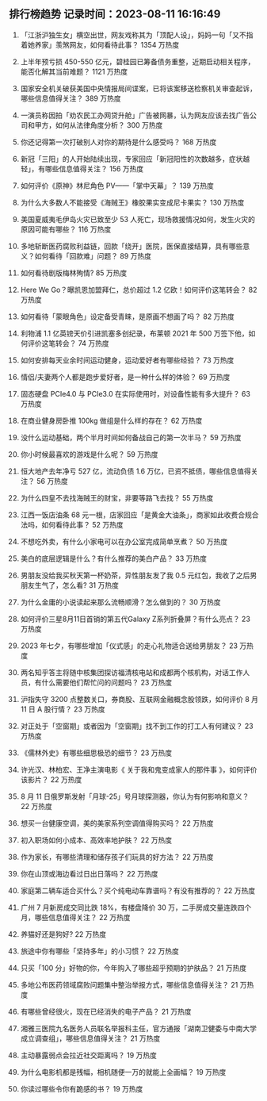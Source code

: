 
## 排行榜趋势 记录时间：2023-08-11 16:16:49
  
  1. 「江浙沪独生女」横空出世，网友戏称其为「顶配人设」，妈妈一句「又不指着她养家」羡煞网友，如何看待此事？ 1354 万热度
    
  2. 上半年预亏损 450-550 亿元，碧桂园已筹备债务重整，近期启动相关程序，能否化解其当前难题？ 1121 万热度
    
  3. 国家安全机关破获美国中央情报局间谍案，已将该案移送检察机关审查起诉，哪些信息值得关注？ 389 万热度
    
  4. 一演员称因拍「劝农民工办网贷升舱」广告被网暴，认为网友应该去找广告公司和甲方，如何从法律角度分析？ 300 万热度
    
  5. 你还记得第一次打破别人对你的期待是什么感受吗？ 168 万热度
    
  6. 新冠「三阳」的人开始陆续出现，专家回应「新冠阳性的次数越多，症状越轻」，有哪些信息值得关注？ 156 万热度
    
  7. 如何评价《原神》林尼角色 PV——「掌中天幕」？ 139 万热度
    
  8. 为什么大多数人不能接受《海贼王》橡胶果实变成尼卡果实？ 130 万热度
    
  9. 美国夏威夷毛伊岛火灾已致至少 53 人死亡，现场救援情况如何，发生火灾的原因可能有哪些？ 116 万热度
    
  10. 多地斩断医药腐败利益链，回款「绕开」医院，医保直接结算，具有哪些意义？如何看待「回款难」问题？ 89 万热度
    
  11. 如何看待剧版梅林殉情? 85 万热度
    
  12. Here We Go？曝凯恩加盟拜仁，总价超过 1.2 亿欧！如何评价这笔转会？ 82 万热度
    
  13. 如何看待「蒙眼角色」设定备受青睐，是原画不想画了吗？ 82 万热度
    
  14. 利物浦 1.1 亿英镑天价引进凯塞多创纪录，布莱顿 2021 年 500 万签下他，如何评价这笔转会？ 74 万热度
    
  15. 如何安排每天业余时间运动健身，运动爱好者有哪些经验？ 73 万热度
    
  16. 情侣/夫妻两个人都是跑步爱好者，是一种什么样的体验？ 69 万热度
    
  17. 固态硬盘 PCIe4.0 与 PCIe3.0 在实际使用时，对设备性能有多大提升？ 63 万热度
    
  18. 在商业健身房卧推 100kg 做组是什么样的存在？ 62 万热度
    
  19. 没什么运动基础，两个半月时间如何备战自己的第一次半马？ 59 万热度
    
  20. 你小时候最喜欢的游戏是什么呢？ 59 万热度
    
  21. 恒大地产去年净亏 527 亿，流动负债 1.6 万亿，已资不抵债，哪些信息值得关注？ 56 万热度
    
  22. 为什么四皇不去找海贼王的财宝，非要等路飞去找？ 55 万热度
    
  23. 江西一饭店油条 68 元一根，店家回应「是黄金大油条」，商家如此收费合规合法吗，如何看待此事？ 52 万热度
    
  24. 不想吃外卖，有什么小家电可以在办公室完成简单烹煮？ 50 万热度
    
  25. 美白的底层逻辑是什么？有什么推荐的美白产品？ 33 万热度
    
  26. 男朋友没给我买秋天第一杯奶茶，异性朋友发了我 0.5 元红包，我收了之后男朋友生气了，怎么看? 31 万热度
    
  27. 为什么金庸的小说读起来那么流畅顺滑？怎么做到的？ 30 万热度
    
  28. 如何评价三星8月11日首销的第五代Galaxy Z系列折叠屏？有什么亮点？ 23 万热度
    
  29. 2023 年七夕，有哪些增加「仪式感」的走心礼物适合送给男朋友？ 23 万热度
    
  30. 两名知乎答主将随中核集团探访福清核电站和成都两个核机构，对话工作人员，有什么需要他们帮忙问的问题吗？ 23 万热度
    
  31. 沪指失守 3200 点整数关口，券商股、互联网金融概念股领跌，如何评价 8 月 11 日 A 股行情？ 23 万热度
    
  32. 对正处于「空窗期」或者因为「空窗期」找不到工作的打工人有何建议？ 23 万热度
    
  33. 《儒林外史》有哪些细思极恐的细节？ 23 万热度
    
  34. 许光汉、林柏宏、王净主演电影《 关于我和鬼变成家人的那件事 》，如何评价该影片？ 22 万热度
    
  35. 8 月 11 日俄罗斯发射「月球-25」号月球探测器，你认为有何影响和意义？ 22 万热度
    
  36. 想买一台健康空调，美的美家系列空调值得购买吗？ 22 万热度
    
  37. 初入职场如何小成本、高效率地护肤？ 22 万热度
    
  38. 作为家长，有哪些清理和储存孩子们玩具的好方法？ 22 万热度
    
  39. 你在山顶或海边看过日出日落吗？ 22 万热度
    
  40. 家庭第二辆车适合买什么？买个纯电动车靠谱吗？有没有推荐的？ 22 万热度
    
  41. 广州 7 月新房成交同比跌 18%，有楼盘降价 30 万，二手房成交量连跌四个月，哪些信息值得关注？ 22 万热度
    
  42. 养猫好还是狗好? 22 万热度
    
  43. 旅途中你有哪些「坚持多年」的小习惯？ 22 万热度
    
  44. 只买「100 分」好物的你，今年购入了哪些超乎预期的护肤品？ 21 万热度
    
  45. 多地公布医药领域腐败问题集中整治举报方式，哪些信息值得关注？ 21 万热度
    
  46. 有哪些曾经很火，现在已经消失的电子产品？ 21 万热度
    
  47. 湘雅三医院九名医务人员联名举报科主任，官方通报「湖南卫健委与中南大学成立调查组」，哪些信息值得关注？ 21 万热度
    
  48. 主动暴露弱点会拉近社交距离吗？ 19 万热度
    
  49. 为什么电影机都是残幅，相机随便一万的就能上全画幅？ 19 万热度
    
  50. 你读过哪些令你有跪感的书？ 19 万热度
    